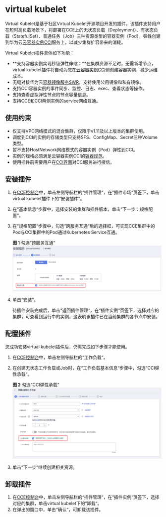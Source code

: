 # virtual kubelet<a name="cce_01_0135"></a>

Virtual Kubelet是基于社区Virtual Kubelet开源项目开发的插件，该插件支持用户在短时高负载场景下，将部署在CCE上的无状态负载（Deployment）、有状态负载（StatefulSet）、普通任务（Job）三种资源类型的容器实例（Pod），弹性创建到华为云[云容器实例CCI](https://support.huaweicloud.com/cci/index.html)服务上，以减少集群扩容带来的消耗。

Virtual Kubelet插件具体如下功能：

-   **支持容器实例实现秒级弹性伸缩：**在集群资源不足时，无需新增节点，virtual kubelet插件将自动为您在[云容器实例CCI](https://support.huaweicloud.com/cci/index.html)侧创建容器实例，减少运维成本。
-   无缝对接华为云[容器镜像服务SWR](https://support.huaweicloud.com/swr/index.html)，支持使用公用镜像和私有镜像。
-   支持CCI容器实例的事件同步、监控、日志、exec、查看状态等操作。
-   支持查看虚拟弹性节点的节点容量信息。
-   支持CCE和CCI两侧实例的service网络互通。

## 使用约束<a name="section628693291119"></a>

-   仅支持VPC网络模式的混合集群，仅限于v1.11及以上版本的集群使用。
-   调度到CCI的实例的存储类型只支持SFS、ConfigMap、Secret三种Volume类型。
-   暂不支持HostNetwork网络模式的容器实例（Pod）弹性到CCI。
-   实例的规格必须满足云容器实例CCI的[容器规范](https://support.huaweicloud.com/productdesc-cci/cci_03_0007.html)。
-   使用插件前需要用户在[CCI界面](https://console.huaweicloud.com/cci/?locale=zh-cn#/dashboard)对CCI服务进行授信。

## 安装插件<a name="section2237175619515"></a>

1.  在[CCE控制台](https://console.huaweicloud.com/cce2.0/?utm_source=helpcenter)中，单击左侧导航栏的“插件管理“，在“插件市场“页签下，单击virtual kubelet插件下的“安装插件“。
2.  在“基本信息“步骤中，选择安装的集群和插件版本，单击“下一步：规格配置“。
3.  在“规格配置“步骤中，勾选“跨服务互通“后的选择框，可实现CCE集群中的Pod与CCI集群中的Pod通过Kubernetes Service互通。

    **图 1**  勾选“跨服务互通“<a name="fig14909180185319"></a>  
    ![](figures/勾选跨服务互通.png "勾选跨服务互通")

4.  单击“安装“。

    待插件安装完成后，单击“返回插件管理“，在“插件实例“页签下，选择对应的集群，可查看到运行中的实例，这表明该插件已在当前集群的各节点中安装。


## 配置插件<a name="section162391856185111"></a>

您成功安装virtual kubelet插件后，仍需完成如下步骤才能使用。

1.  在[CCE控制台](https://console.huaweicloud.com/cce2.0/?utm_source=helpcenter)中，单击左侧导航栏的“工作负载“。
2.  在创建无状态工作负载或Job时，在“工作负载基本信息“步骤中，勾选“CCI弹性承载“。

    **图 2**  勾选“CCI弹性承载“<a name="fig610418228234"></a>  
    ![](figures/勾选CCI弹性承载.png "勾选CCI弹性承载")

3.  单击“下一步“继续创建相关资源。

## 卸载插件<a name="section1624015695110"></a>

1.  在[CCE控制台](https://console.huaweicloud.com/cce2.0/?utm_source=helpcenter)中，单击左侧导航栏的“插件管理“，在“插件实例“页签下，选择对应的集群，单击virtual kubelet下的“卸载“。
2.  在弹出的窗口中，单击“确认“，可卸载该插件。

